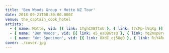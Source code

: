 ```yaml
---
title: 'Ben Woods Group + Motte NZ Tour'
date: 2018-09-21T08:30:00.000Z
venue: the_captain_cook_hotel
artists:
  - { name: Motte, vid: [{ link: 1TghCXBTtnU }, { link: f7cMp-lVqXg }] }
  - { name: 'Ben Woods', vid: [{ link: e5_esDBGtsQ }, { link: Yq2mxp8rqWU }, { link: A6CFx2V47tg }, { link: bomW0V5qzVM }] }
  - { name: 'Wet Specimen', vid: [{ link: 8XdC_cj58qQ }, { link: RiY4RdzGVMY }] }
cover: ./cover.jpg
---
```

